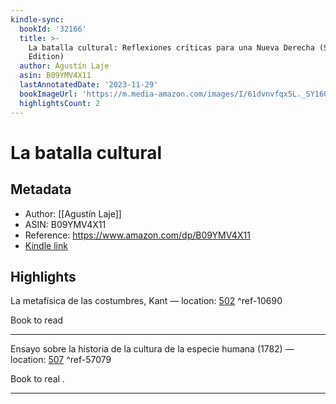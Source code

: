 ```yaml
---
kindle-sync:
  bookId: '32166'
  title: >-
    La batalla cultural: Reflexiones críticas para una Nueva Derecha (Spanish
    Edition)
  author: Agustín Laje
  asin: B09YMV4X11
  lastAnnotatedDate: '2023-11-29'
  bookImageUrl: 'https://m.media-amazon.com/images/I/61dvnvfqx5L._SY160.jpg'
  highlightsCount: 2
---
```

# La batalla cultural
## Metadata
* Author: [[Agustín Laje]]
* ASIN: B09YMV4X11
* Reference: https://www.amazon.com/dp/B09YMV4X11
* [Kindle link](kindle://book?action=open&asin=B09YMV4X11)

## Highlights
La metafísica de las costumbres, Kant — location: [502](kindle://book?action=open&asin=B09YMV4X11&location=502) ^ref-10690

Book to read

---
Ensayo sobre la historia de la cultura de la especie humana (1782) — location: [507](kindle://book?action=open&asin=B09YMV4X11&location=507) ^ref-57079

Book to real 
. 

---
